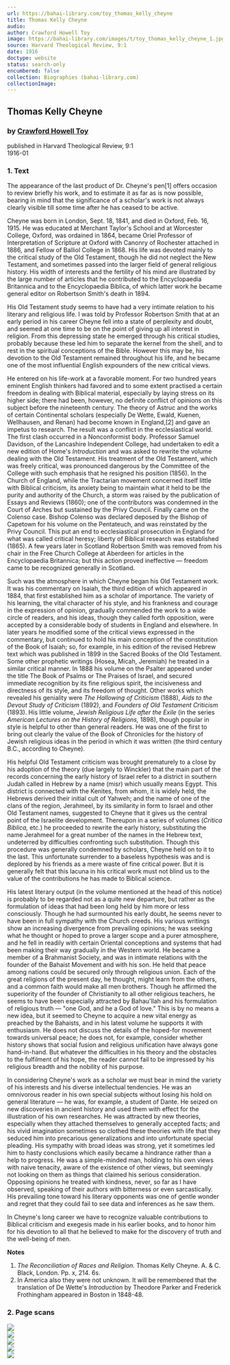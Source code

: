 ```yaml
---
url: https://bahai-library.com/toy_thomas_kelly_cheyne
title: Thomas Kelly Cheyne
audio: 
author: Crawford Howell Toy
image: https://bahai-library.com/images/t/toy_thomas_kelly_cheyne_1.jpg
source: Harvard Theological Review, 9:1
date: 1916
doctype: website
status: search-only
encumbered: false
collection: Biographies (bahai-library.com)
collectionImage: 
---
```



## Thomas Kelly Cheyne

### by [Crawford Howell Toy](https://bahai-library.com/author/Crawford+Howell+Toy)

published in Harvard Theological Review, 9:1  
1916-01


### 1\. Text

The appearance of the last product of Dr. Cheyne's pen\[1\] offers occasion to review briefly his work, and to estimate it as far as is now possible, bearing in mind that the significance of a scholar's work is not always clearly visible till some time after he has ceased to be active.

Cheyne was born in London, Sept. 18, 1841, and died in Oxford, Feb. 16, 1915. He was educated at Merchant Taylor's School and at Worcester College, Oxford, was ordained in 1864, became Oriel Professor of Interpretation of Scripture at Oxford with Canonry of Rochester attached in 1886, and Fellow of Balliol College in 1868. His life was devoted mainly to the critical study of the Old Testament, though he did not neglect the New Testament, and sometimes passed into the larger field of general religious history. His width of interests and the fertility of his mind are illustrated by the large number of articles that he contributed to the Encyclopaedia Britannica and to the Encyclopaedia Biblica, of which latter work he became general editor on Robertson Smith's death in 1894.

His Old Testament study seems to have had a very intimate relation to his literary and religious life. I was told by Professor Robertson Smith that at an early period in his career Cheyne fell into a state of perplexity and doubt, and seemed at one time to be on the point of giving up all interest in religion. From this depressing state he emerged through his critical studies, probably because these led him to separate the kernel from the shell, and to rest in the spiritual conceptions of the Bible. However this may be, his devotion to the Old Testament remained throughout his life, and he became one of the most influential English expounders of the new critical views.

He entered on his life-work at a favorable moment. For two hundred years eminent English thinkers had favored and to some extent practised a certain freedom in dealing with Biblical material, especially by laying stress on its higher side; there had been, however, no definite conflict of opinions on this subject before the nineteenth century. The theory of Astruc and the works of certain Continental scholars (especially De Wette, Ewald, Kuenen, Wellhausen, and Renan) had become known in England,\[2\] and gave an impetus to research. The result was a conflict in the ecclesiastical world. The first clash occurred in a Nonconformist body. Professor Samuel Davidson, of the Lancashire Independent College, had undertaken to edit a new edition of Home's _Introduction_ and was asked to rewrite the volume dealing with the Old Testament. His treatment of the Old Testament, which was freely critical, was pronounced dangerous by the Committee of the College with such emphasis that he resigned his position (1856). In the Church of England, while the Tractarian movement concerned itself little with Biblical criticism, its anxiety being to maintain what it held to be the purity and authority of the Church, a storm was raised by the publication of Essays and Reviews (1860); one of the contributors was condemned in the Court of Arches but sustained by the Privy Council. Finally came on the Colenso case. Bishop Colenso was declared deposed by the Bishop of Capetown for his volume on the Pentateuch, and was reinstated by the Privy Council. This put an end to ecclesiastical prosecution in England for what was called critical heresy; liberty of Biblical research was established (1865). A few years later in Scotland Robertson Smith was removed from his chair in the Free Church College at Aberdeen for articles in the Encyclopaedia Britannica; but this action proved ineffective — freedom came to be recognized generally in Scotland.

Such was the atmosphere in which Cheyne began his Old Testament work. It was his commentary on Isaiah, the third edition of which appeared in 1884, that first established him as a scholar of importance. The variety of his learning, the vital character of his style, and his frankness and courage in the expression of opinion, gradually commended the work to a wide circle of readers, and his ideas, though they called forth opposition, were accepted by a considerable body of students in England and elsewhere. In later years he modified some of the critical views expressed in the commentary, but continued to hold his main conception of the constitution of the Book of Isaiah; so, for example, in his edition of the revised Hebrew text which was published in 1899 in the Sacred Books of the Old Testament. Some other prophetic writings (Hosea, Micah, Jeremiah) he treated in a similar critical manner. In 1888 his volume on the Psalter appeared under the title The Book of Psalms or The Praises of Israel, and secured immediate recognition by its fine religious spirit, the incisiveness and directness of its style, and its freedom of thought. Other works which revealed his geniality were _The Hallowing of Criticism_ (1888), _Aids to the Devout Study of Criticism_ (1892), and _Founders of Old Testament Criticism_ (1893). His little volume, _Jewish Religious Life after the Exile_ (in the series _American Lectures on the History of Religions,_ 1898), though popular in style is helpful to other than general readers. He was one of the first to bring out clearly the value of the Book of Chronicles for the history of Jewish religious ideas in the period in which it was written (the third century B.C., according to Cheyne).

His helpful Old Testament criticism was brought prematurely to a close by his adoption of the theory (due largely to Winckler) that the main part of the records concerning the early history of Israel refer to a district in southern Judah called in Hebrew by a name (misr) which usually means Egypt. This district is connected with the Kenites, from whom, it is widely held, the Hebrews derived their initial cult of Yahweh; and the name of one of the clans of the region, Jerahmeel, by its similarity in form to Israel and other Old Testament names, suggested to Cheyne that it gives us the central point of the Israelite development. Thereupon in a series of volumes (_Critica Biblica,_ etc.) he proceeded to rewrite the early history, substituting the name Jerahmeel for a great number of the names in the Hebrew text, undeterred by difficulties confronting such substitution. Though this procedure was generally condemned by scholars, Cheyne held on to it to the last. This unfortunate surrender to a baseless hypothesis was and is deplored by his friends as a mere waste of fine critical power. But it is generally felt that this lacuna in his critical work must not blind us to the value of the contributions he has made to Biblical science.

His latest literary output (in the volume mentioned at the head of this notice) is probably to be regarded not as a quite new departure, but rather as the formulation of ideas that had been long held by him more or less consciously. Though he had surmounted his early doubt, he seems never to have been in full sympathy with the Church creeds. His various writings show an increasing divergence from prevailing opinions; he was seeking what he thought or hoped to prove a larger scope and a purer atmosphere, and he fell in readily with certain Oriental conceptions and systems that had been making their way gradually in the Western world. He became a member of a Brahmanist Society, and was in intimate relations with the founder of the Bahaist Movement and with his son. He held that peace among nations could be secured only through religious union. Each of the great religions of the present day, he thought, might learn from the others, and a common faith would make all men brothers. Though he affirmed the superiority of the founder of Christianity to all other religious teachers, he seems to have been especially attracted by Bahau'llah and his formulation of religious truth — "one God, and he a God of love." This is by no means a new idea, but it seemed to Cheyne to acquire a new vital energy as preached by the Bahaists, and in his latest volume he supports it with enthusiasm. He does not discuss the details of the hoped-for movement towards universal peace; he does not, for example, consider whether history shows that social fusion and religious unification have always gone hand-in-hand. But whatever the difficulties in his theory and the obstacles to the fulfilment of his hope, the reader cannot fail to be impressed by his religious breadth and the nobility of his purpose.

In considering Cheyne's work as a scholar we must bear in mind the variety of his interests and his diverse intellectual tendencies. He was an omnivorous reader in his own special subjects without losing his hold on general literature — he was, for example, a student of Dante. He seized on new discoveries in ancient history and used them with effect for the illustration of his own researches. He was attracted by new theories, especially when they attached themselves to generally accepted facts; and his vivid imagination sometimes so clothed these theories with life that they seduced him into precarious generalizations and into unfortunate special pleading. His sympathy with broad ideas was strong, yet it sometimes led him to hasty conclusions which easily became a hindrance rather than a help to progress. He was a simple-minded man, holding to his own views with naive tenacity, aware of the existence of other views, but seemingly not looking on them as things that claimed his serious consideration. Opposing opinions he treated with kindness, never, so far as I have observed, speaking of their authors with bitterness or even sarcastically. His prevailing tone toward his literary opponents was one of gentle wonder and regret that they could fail to see data and inferences as he saw them.

In Cheyne's long career we have to recognize valuable contributions to Biblical criticism and exegesis made in his earlier books, and to honor him for his devotion to all that he believed to make for the discovery of truth and the well-being of men.

**Notes**

1.  _The Reconciliation of Races and Religion._ Thomas Kelly Cheyne. A. & C. Black, London. Pp. x, 214. 6s.
2.  In America also they were not unknown. It will be remembered that the translation of De Wette's _Introduction_ by Theodore Parker and Frederick Frothingham appeared in Boston in 1848-48.

### 2\. Page scans

![](https://bahai-library.com/images/t/toy_thomas_kelly_cheyne_1.jpg)  
![](https://bahai-library.com/images/t/toy_thomas_kelly_cheyne_2.jpg)  
![](https://bahai-library.com/images/t/toy_thomas_kelly_cheyne_4.jpg)  
![](https://bahai-library.com/images/t/toy_thomas_kelly_cheyne_5.jpg)  
![](https://bahai-library.com/images/t/toy_thomas_kelly_cheyne_6.jpg)